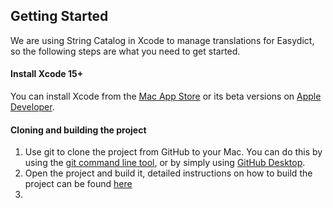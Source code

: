 ## Getting Started
We are using String Catalog in Xcode to manage translations for Easydict, so the following steps are what you need to get started.
#### Install Xcode 15+
You can install Xcode from the [Mac App Store](https://apps.apple.com/app/xcode/id497799835) or its beta versions on [Apple Developer](https://developer.apple.com/xcode/resources/).
#### Cloning and building the project
1. Use git to clone the project from GitHub to your Mac. You can do this by using the [git command line tool](https://docs.github.com/en/get-started/getting-started-with-git), or by simply using [GitHub Desktop](https://desktop.github.com).
2. Open the project and build it, detailed instructions on how to build the project can be found [here](/README_EN.md#developer-build)
3. 